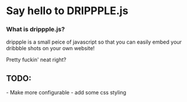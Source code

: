 <h1>Say hello to DRIPPPLE.js</h1>
<h3>What is drippple.js?</h3>
<p>drippple is a small peice of javascript so that you can easily embed your dribbble shots on your own website!</p>
<p>Pretty fuckin' neat right?</p>



<h2>TODO:</h2>
- Make more configurable
- add some css styling
